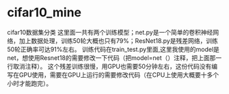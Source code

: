 # cifar10_mine
cifar10数据集分类
这里面一共有两个训练模型；net.py是一个简单的卷积神经网络，加上数据处理，训练50轮大概也只有79%；ResNet18.py是残差网络，训练50轮正确率可达91%左右。
训练代码在train_test.py里面,这里我使用的model是net，想使用Resnet18的需要修改一下代码（把model=net（）注释，把上面那一行取消注释）。
这个残差训练很慢，用GPU也需要50分钟左右，这份代码没有编写在GPU使用，需要在GPU上运行的需要修改代码（在CPU上使用大概要十多个小时才能跑完）。
